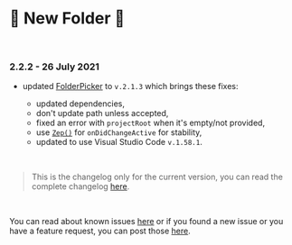 # 📂 New Folder 🤟

<br>

### 2.2.2 - 26 July 2021

- updated [FolderPicker](https://www.npmjs.com/package/@igor.dvlpr/vscode-folderpicker) to `v.2.1.3` which brings these fixes:

  - updated dependencies,
  - don't update path unless accepted,
  - fixed an error with `projectRoot` when it's empty/not provided,
  - use [`Zep()`](https://www.npmjs.com/package/@igor.dvlpr/zep) for `onDidChangeActive` for stability,
  - updated to use Visual Studio Code `v.1.58.1`.

<br>

> This is the changelog only for the current version, you can read the complete changelog [here](https://github.com/igorskyflyer/vscode-new-folder/blob/main/CHANGELOG_ALL.md).

<br>

You can read about known issues [here](https://github.com/igorskyflyer/vscode-new-folder/blob/main/KNOWN_ISSUES.md) or if you found a new issue or you have a feature request, you can post those [here](https://github.com/igorskyflyer/vscode-new-folder/issues).
